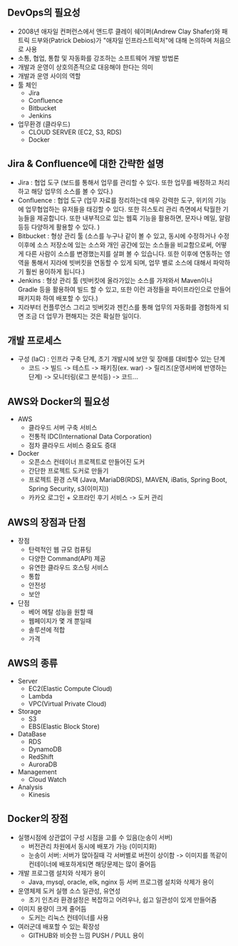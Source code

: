 ## DevOps의 필요성

- 2008년 애자일 컨퍼런스에서 앤드루 클레이 쉐이퍼(Andrew Clay Shafer)와 패트릭 드부와(Patrick Debios)가 "애자일 인프라스트럭처"에 대해 논의하며 처음으로 사용
- 소통, 협업, 통합 및 자동화를 강조하는 소프트웨어 개발 방법론
- 개발과 운영이 상호의존적으로 대응해야 한다는 의미
- 개발과 운영 사이의 역할
- 툴 체인
  - Jira
  - Confluence
  - Bitbucket
  - Jenkins
- 업무환경 (클라우드)
  - CLOUD SERVER (EC2, S3, RDS)
  - Docker

## Jira & Confluence에 대한 간략한 설명

- Jira : 협업 도구 (보드를 통해서 업무를 관리할 수 있다. 또한 업무를 배정하고 처리하고 해당 업무의 소스를 볼 수 있다.)
- Confluence : 협업 도구 (업무 자료를 정리하는데 매우 강력한 도구, 위키의 기능에 업무협업하는 유저들을 태깅할 수 있다. 또한 히스토리 관리 측면에서 탁월한 기능들을 제공합니다. 또한 내부적으로 있는 웹훅 기능을 활용하면, 문자나 메일, 알람등등 다양하게 활용할 수 있다. )
- Bitbucket : 형상 관리 툴 (소스를 누구나 같이 볼 수 있고, 동시에 수정하거나
  수정 이후에 소스 저장소에 있는 소스와 개인 공간에 있는 소스들을 비교함으로써, 어떻게 다른 사람이 소스를 변경했는지를 살펴 볼 수 있습니다. 또한 이후에 연동하는 영역을 통해서 지라에 빗버킷을 연동할 수 있게 되며,
  업무 별로 소스에 대해서 파악하기 훨씬 용이하게 됩니다.)
- Jenkins : 형상 관리 툴 (빗버킷에 올라가있는 소스를 가져와서 Maven이나 Gradle 등을 활용하여 빌드 할 수 있고, 또한 이런 과정들을 파이프라인으로 만들어 패키지화 하여 배포할 수 있다.)
- 지라부터 컨플루언스 그리고 빗버킷과 젠킨스를 통해 업무의 자동화를 경험하게 되면 조금 더 업무가 편해지는 것은 확실한 일이다.

## 개발 프로세스

- 구성 (IaC) : 인프라 구축 단계, 초기 개발시에 보안 및 장애를 대비할수 있는 단계
  - 코드 -> 빌드 -> 테스트 -> 패키징(ex. war) -> 릴리즈(운영서버에 반영하는 단계) -> 모니터링(로그 분석등) -> 코드...

## AWS와 Docker의 필요성

- AWS
  - 클라우드 서버 구축 서비스
  - 전통적 IDC(International Data Corporation)
  - 점차 클라우드 서비스 중요도 증대
- Docker
  - 오픈소스 컨테이너 프로젝트로 만들어진 도커
  - 간단한 프로젝트 도커로 만들기
  - 프로젝트 환경 스택 (Java, MariaDB(RDS), MAVEN, iBatis, Spring Boot, Spring Security, s3(이미지))
  - 카카오 로그인 + 오프라인 후기 서비스 -> 도커 관리

## AWS의 장점과 단점

- 장점
  - 탄력적인 웹 규모 컴퓨팅
  - 다양한 Command(API) 제공
  - 유연한 클라우드 호스팅 서비스
  - 통합
  - 안전성
  - 보안
- 단점
  - 베어 메탈 성능을 원할 때
  - 웹페이지가 몇 개 뿐일때
  - 솔루션에 적합
  - 가격

## AWS의 종류

- Server
  - EC2(Elastic Compute Cloud)
  - Lambda
  - VPC(Virtual Private Cloud)
- Storage
  - S3
  - EBS(Elastic Block Store)
- DataBase
  - RDS
  - DynamoDB
  - RedShift
  - AuroraDB
- Management
  - Cloud Watch
- Analysis
  - Kinesis

## Docker의 장점

- 실행시점에 상관없이 구성 시점을 고를 수 있음(눈송이 서버)
  - 버전관리 차원에서 동시에 배포가 가능 (이미지화)
  - 눈송이 서버: 서버가 많아질때 각 서버별로 버전이 상이함 -> 이미지를 똑같이 컨테이너에 배포하게되면 해당문제는 많이 줄어듬
- 개발 프로그램 설치와 삭제가 용이
  - Java, mysql, oracle, elk, nginx 등 서버 프로그램 설치와 삭제가 용이
- 운영체제 도커 실행 소스 일관성, 유연성
  - 초기 인츠라 환경설정은 복잡하고 어려우나, 쉽고 일관성이 있게 만들어줌
- 이미지 용량이 크게 줄어듬
  - 도커는 리눅스 컨테이너를 사용
- 여러군데 배포할 수 있는 확장성
  - GITHUB와 비슷한 느낌 PUSH / PULL 용이
